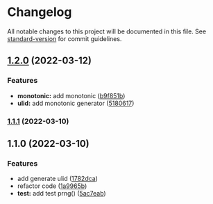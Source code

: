 # Changelog

All notable changes to this project will be documented in this file. See [standard-version](https://github.com/conventional-changelog/standard-version) for commit guidelines.

## [1.2.0](https://github.com/stephen-shopopop/ulid/compare/v1.1.1...v1.2.0) (2022-03-12)


### Features

* **monotonic:** add monotonic ([b9f851b](https://github.com/stephen-shopopop/ulid/commit/b9f851b8b26ea0b5eec26306ca04cdbf62df86bf))
* **ulid:** add monotonic generator ([5180617](https://github.com/stephen-shopopop/ulid/commit/5180617e113a60dd41eadb5d92de765519ae4821))

### [1.1.1](https://github.com/stephen-shopopop/ulid/compare/v1.1.0...v1.1.1) (2022-03-10)

## 1.1.0 (2022-03-10)


### Features

* add generate ulid ([1782dca](https://github.com/stephen-shopopop/ulid/commit/1782dca2a24d11a9bd8418837ad5fe8a104ec3a5))
* refactor code ([1a9965b](https://github.com/stephen-shopopop/ulid/commit/1a9965be26b4504d7c0dfb6a8abbe7e23995892d))
* **test:** add test prng() ([5ac7eab](https://github.com/stephen-shopopop/ulid/commit/5ac7eab4d4e594a0049a03caf37bc8584ffc8daf))
